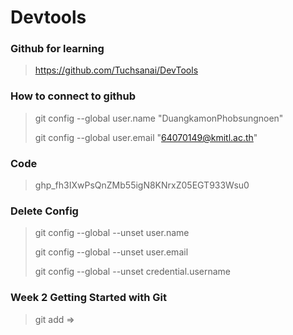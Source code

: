 # Devtools


### Github for learning 
>>
>https://github.com/Tuchsanai/DevTools
>>
### How to connect to github
>>
>git config --global user.name "DuangkamonPhobsungnoen"
>>
>git config --global user.email "64070149@kmitl.ac.th"
>>
### Code
>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
>>
### Delete Config 
>>
>git config --global --unset user.name
>>
>git config --global --unset user.email
>>
>git config --global --unset credential.username
>>
### Week 2 Getting Started with Git
>>
>git add =>
